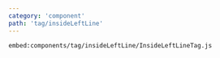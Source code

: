 ```yaml
---
category: 'component'
path: 'tag/insideLeftLine'
---
```


`embed:components/tag/insideLeftLine/InsideLeftLineTag.js`